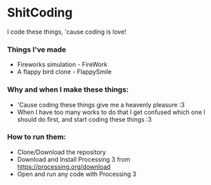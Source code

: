 # ShitCoding
I code these things, 'cause coding is love!

### Things I've made
* Fireworks simulation - FireWork
* A flappy bird clone - FlappySmile

### Why and when I make these things:
* 'Cause coding these things give me a heavenly pleasure :3
* When I have too many works to do that I get confused which one I should do first, and start coding these things :3

### How to run them:
* Clone/Download the repository
* Download and Install Processing 3 from https://processing.org/download
* Open and run any code with Processing 3
